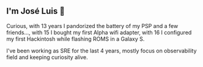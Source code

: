 ## I'm José Luis 👋

Curious, with 13 years I pandorized the battery of my PSP and a few friends..., with 15 I bought my first Alpha wifi adapter, with 16 I configured my first Hackintosh while flashing ROMS in a Galaxy S.

I've been working as SRE for the last 4 years, mostly focus on observability field and keeping curiosity alive.
